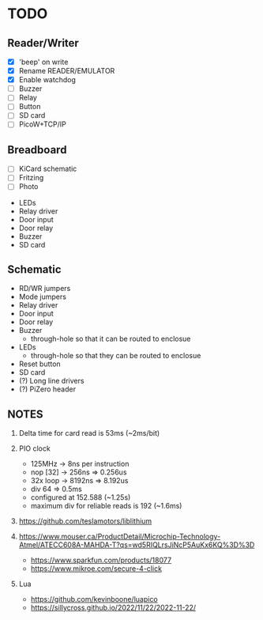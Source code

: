 # TODO

## Reader/Writer
- [x] 'beep' on write
- [x] Rename READER/EMULATOR
- [x] Enable watchdog
- [ ] Buzzer
- [ ] Relay
- [ ] Button
- [ ] SD card
- [ ] PicoW+TCP/IP

## Breadboard 
- [ ] KiCard schematic
- [ ] Fritzing
- [ ] Photo
- LEDs
- Relay driver
- Door input
- Door relay
- Buzzer
- SD card

## Schematic
- RD/WR jumpers
- Mode jumpers
- Relay driver
- Door input
- Door relay
- Buzzer
  - through-hole so that it can be routed to enclosue
- LEDs 
  - through-hole so that they can be routed to enclosue
- Reset button
- SD card
- (?) Long line drivers
- (?) PiZero header

## NOTES

1. Delta time for card read is 53ms (~2ms/bit)
2. PIO clock 
   - 125MHz   -> 8ns per instruction
   - nop [32] -> 256ns  => 0.256us
   - 32x loop -> 8192ns => 8.192us
   - div 64 => 0.5ms
   - configured at 152.588 (~1.25s)
   - maximum div for reliable reads is 192 (~1.6ms)

3. https://github.com/teslamotors/liblithium
4. https://www.mouser.ca/ProductDetail/Microchip-Technology-Atmel/ATECC608A-MAHDA-T?qs=wd5RIQLrsJiNcP5AuKx6KQ%3D%3D
   - https://www.sparkfun.com/products/18077
   - https://www.mikroe.com/secure-4-click
5. Lua
   - https://github.com/kevinboone/luapico
   - https://sillycross.github.io/2022/11/22/2022-11-22/

